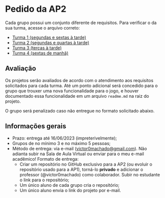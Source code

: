 # Pedido da AP2

Cada grupo possui um conjunto diferente de requisitos. Para verificar o da sua turma, acesse o arquivo correto:

- [Turma 1 (segundas e sextas à tarde)](./turma_1/rogue/pedido_ap2.md)
- [Turma 2 (segundas e quartas à tarde)](./turma_2/rogue/pedido_ap2.md)
- [Turma 3 (terças à tarde)](./turma_3/rogue/pedido_ap2.md)
- [Turma 4 (sextas de manhã)](./turma_4/rogue/pedido_ap2.md)

## Avaliação

Os projetos serão avaliados de acordo com o atendimento aos requisitos solicitados para cada turma. Até um ponto adicional será concedido para o grupo que trouxer uma nova funcionalidade para o jogo, e houver documentado essa funcionalidade em um arquivo `readme.md` na raiz do projeto.

O grupo será penalizado caso não entregue no formato solicitado abaixo.

## Informações gerais

* Prazo: entrega até 16/06/2023 (impreterivelmente);
* Grupos de no mínimo 3 e no máximo 5 pessoas;
* Método de entrega: via e-mail (victor0machado@gmail.com). Não adianta subir na Sala de Aula Virtual ou enviar para o meu e-mail acadêmico! Formato de entrega:
  * Criar um repositório no GitHub exclusivo para a AP2 (ou evoluir o repositório usado para a AP1), torná-lo **privado** e adicionar o professor (@victor0machado) como colaborador. Subir no estudante o link para o repositório;
  * Um único aluno de cada grupo cria o repositório;
  * Um único aluno envia o link do projeto por e-mail.
